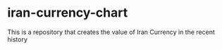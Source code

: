 # iran-currency-chart
This is a repository that creates the value of Iran Currency in the recent history
